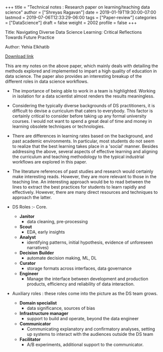 +++
title = "Technical notes : Research paper on learning/teaching data science"
author = ["Shreyas Ragavan"]
date = 2019-01-19T19:30:00-07:00
lastmod = 2019-07-06T12:33:29-06:00
tags = ["Paper-review"]
categories = ["DataScience"]
draft = false
weight = 2002
profile = false
+++

Title: Navigating Diverse Data Science Learning: Critical Reflections Towards Future Practice

Author: Yehia Elkhatib

[Download link](https://arxiv.org/pdf/1807.03750v1.pdf)

This are my notes on the above paper, which mainly deals with detailing the methods explored and implemented to impart a high quality of education in data science. The paper also provides an interesting breakup of the different roles in data science workflows.

-   The importance of being able to work in a team is highlighted. Working in isolation for a data scientist almost renders the results meaningless.

-   Considering the typically diverse backgrounds of DS practitioners, it is difficult to devise a curriculum that caters to everybody. This factor is certainly critical to consider before taking up any formal university courses. I would not want to spend a great deal of time and money in learning obsolete techniques or technologies.

-   There are differences in learning rates based on the background, and past academic environments. In particular, most students do not seem to realize that the best learning takes place in a 'social' manner. Besides addressing the above, several aspects of effective learning and aligning the curriculum and teaching methodology to the typical industrial workflows are explored in this paper.

-   The literature references of past studies and research would certainly make interesting reads. However, they are more relevant to those in the teaching line. An interesting approach would be to read between the lines to extract the best practices for students to learn rapidly and effectively. However, there are many direct resources and techniques to approach the latter.

-   DS Roles :- Core.
    -   **Janitor**
        -   data cleaning, pre-processing
    -   **Scout**
        -   EDA, early insights
    -   **Analyst**
        -   identifying patterns, initial hypothesis, evidence of unforeseen narratives)
    -   **Decision** **Builder**
        -   automate decision making, ML, DL
    -   **Curator**
        -   storage formats across interfaces, data governance
    -   **Engineer**
        -   Manage the interface between development and production products, efficiency and reliability of data interaction.

-   Auxiliary roles : these roles come into the picture as the DS team grows.
    -   **Domain specialist**
        -   data significance, sources of bias
    -   **Infrastructure manager**
        -   support to build and operate, beyond the data engineer
    -   **Communicator**
        -   Communicating explanatory and confirmatory analyses, setting up systems to interact with the audiences outside the DS team
    -   **Facilitator**
        -   A/B experiments, additional support to the communicator.
